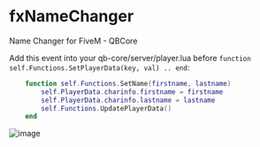 # fxNameChanger
Name Changer for FiveM - QBCore

Add this event into your qb-core/server/player.lua before `function self.Functions.SetPlayerData(key, val) .. end`:
```lua
    function self.Functions.SetName(firstname, lastname)
        self.PlayerData.charinfo.firstname = firstname
        self.PlayerData.charinfo.lastname = lastname
        self.Functions.UpdatePlayerData()
    end
```

![image](https://github.com/flowdgodx/fxNameChanger/assets/64509394/aac8bac9-df48-447d-ac74-6ddb6be13cb2)
